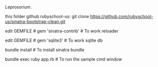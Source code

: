 Leprosorium.

this folder github rubyschool-us: git clone https://github.com/rubyschool-us/sinatra-bootstrap-clean.git

edit GEMFILE                     # gem 'sinatra-contrib' # To work reloader

edit GEMFILE                     # gem 'sqlite3'         # To work sqlite db

bundle install                   # To install sinatra bundle

bundle exec ruby app.rb    # To run the sample cmd window
